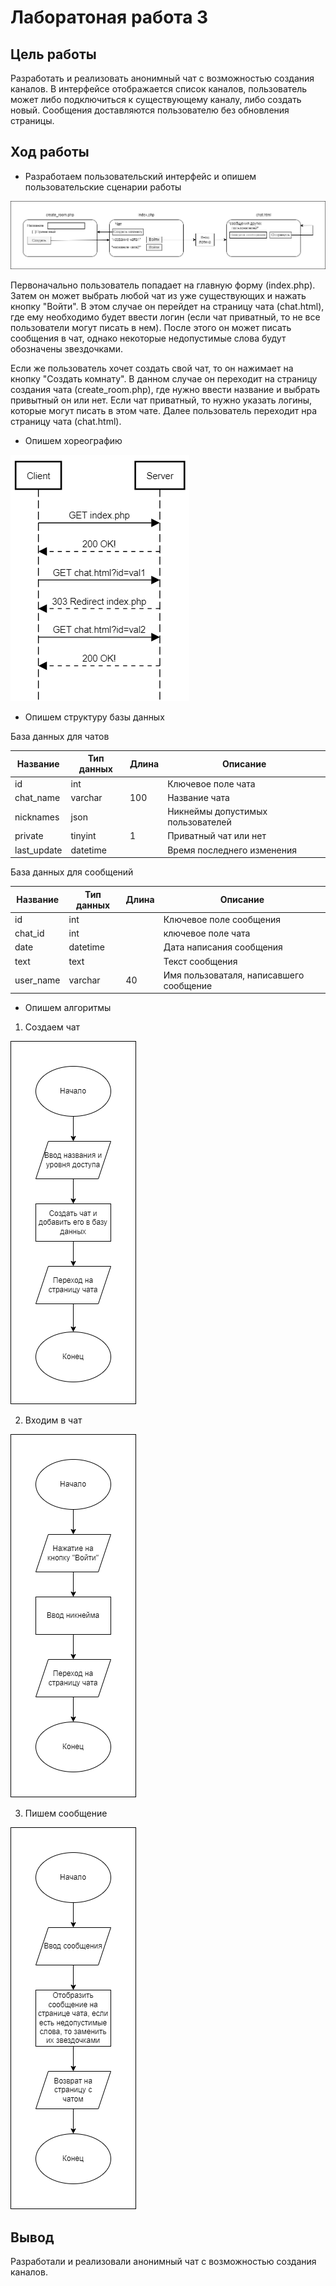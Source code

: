 # Лаборатоная работа 3
## Цель работы
Разработать и реализовать анонимный чат с возможностью создания каналов. В интерфейсе отображается список каналов, пользователь может либо подключиться к существующему каналу, либо создать новый. Сообщения доставляются пользователю без обновления страницы.
## Ход работы
- Разработаем пользовательский интерфейс и опишем пользовательские сценарии работы

![](https://github.com/OneBumBot/lab_3/blob/main/%D0%A7%D0%B0%D1%82.png)

Первоначально пользователь попадает на главную форму (index.php). Затем он может выбрать любой чат из уже существующих и нажать кнопку "Войти". В этом случае он перейдет на страницу чата (chat.html), где ему необходимо будет ввести логин (если чат приватный, то не все пользователи могут писать в нем). После этого он может писать сообщения в чат, однако некоторые недопустимые слова будут обозначены звездочками.

Если же пользователь хочет создать свой чат, то он нажимает на кнопку "Создать комнату". В данном случае он переходит на страницу создания чата (create_room.php), где нужно ввести название и выбрать привытный он или нет. Если чат приватный, то нужно указать логины, которые могут писать в этом чате. Далее пользователь переходит нра страницу чата (chat.html).

- Опишем хореографию

![](https://github.com/OneBumBot/Lab_3/blob/main/Хореография.png)

- Опишем структуру базы данных

База данных для чатов

| Название   | Тип данных | Длина | Описание                                          |
|------------|------------|-------|---------------------------------------------------|
| id         | int        |       | Ключевое поле чата                                |
| chat_name  | varchar    | 100   | Название чата                                     |
| nicknames  | json       |       | Никнеймы допустимых пользователей                 |
| private    | tinyint    | 1     | Приватный чат или нет                             |
| last_update| datetime   |       | Время последнего изменения                        |

База данных для сообщений

| Название   | Тип данных | Длина | Описание                                          |
|------------|------------|-------|---------------------------------------------------|
| id         | int        |       | Ключевое поле сообщения                           |
| chat_id    | int        |       | ключевое поле чата                                |
| date       | datetime   |       | Дата написания сообщения                          |
| text       | text       |       | Текст сообщения                                   |
| user_name  | varchar    | 40    | Имя пользоваталя, написавшего сообщение           |

- Опишем алгоритмы 

1. Создаем чат
 
 ![](https://github.com/OneBumBot/lab_3/blob/main/%D0%A1%D0%BE%D0%B7%D0%B4%D0%B0%D0%BD%D0%B8%D0%B5.png)
  
  2. Входим в чат
  
  ![](https://github.com/OneBumBot/lab_3/blob/main/%D0%92%D1%85%D0%BE%D0%B4.png)
  
  3. Пишем сообщение
  
  ![](https://github.com/OneBumBot/lab_3/blob/main/%D0%A1%D0%BE%D0%BE%D0%B1%D1%89%D0%B5%D0%BD%D0%B8%D0%B5.png)

## Вывод
Разработали и реализовали анонимный чат с возможностью создания каналов. 
